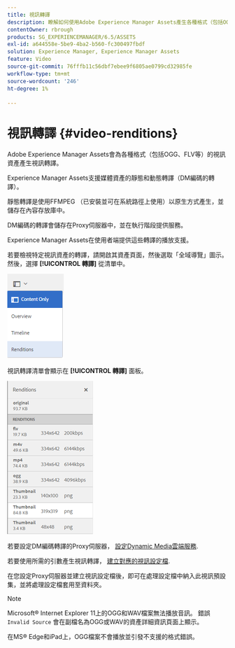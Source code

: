 ```yaml
---
title: 視訊轉譯
description: 瞭解如何使用Adobe Experience Manager Assets產生各種格式（包括OGG、FLV等）的視訊資產的視訊轉譯。
contentOwner: rbrough
products: SG_EXPERIENCEMANAGER/6.5/ASSETS
exl-id: a644558e-5be9-4ba2-b560-fc300497fbdf
solution: Experience Manager, Experience Manager Assets
feature: Video
source-git-commit: 76fffb11c56dbf7ebee9f6805ae0799cd32985fe
workflow-type: tm+mt
source-wordcount: '246'
ht-degree: 1%

---
```


# 視訊轉譯 {#video-renditions}

Adobe Experience Manager Assets會為各種格式（包括OGG、FLV等）的視訊資產產生視訊轉譯。

Experience Manager Assets支援媒體資產的靜態和動態轉譯（DM編碼的轉譯）。

靜態轉譯是使用FFMPEG （已安裝並可在系統路徑上使用）以原生方式產生，並儲存在內容存放庫中。

DM編碼的轉譯會儲存在Proxy伺服器中，並在執行階段提供服務。

Experience Manager Assets在使用者端提供這些轉譯的播放支援。

若要檢視特定視訊資產的轉譯，請開啟其資產頁面，然後選取「全域導覽」圖示。 然後，選擇 **[!UICONTROL 轉譯]** 從清單中。

![chlimage_1-478](assets/chlimage_1-478.png)

視訊轉譯清單會顯示在 **[!UICONTROL 轉譯]** 面板。

![chlimage_1-479](assets/chlimage_1-479.png)

若要設定DM編碼轉譯的Proxy伺服器， [設定Dynamic Media雲端服務](config-dynamic.md).

若要使用所需的引數產生視訊轉譯， [建立對應的視訊設定檔](video-profiles.md).

在您設定Proxy伺服器並建立視訊設定檔後，即可在處理設定檔中納入此視訊預設集，並將處理設定檔套用至資料夾。

>[!NOTE]
>
>Microsoft® Internet Explorer 11上的OGG和WAV檔案無法播放音訊。 錯誤 `Invalid Source` 會在副檔名為OGG或WAV的資產詳細資訊頁面上顯示。
>
>在MS® Edge和iPad上，OGG檔案不會播放並引發不支援的格式錯誤。
